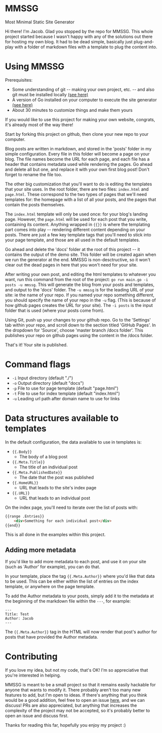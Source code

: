 # MMSSG
Most Minimal Static Site Generator

Hi there! I'm Jacob. Glad you stopped by the repo for MMSSG. This whole project started because I wasn't happy with any of the solutions out there for hosting my own blog. It had to be dead simple, basically just plug-and-play with a folder of markdown files with a template to plug the content into.

# Using MMSSG
Prerequisites:
* Some understanding of git -- making your own project, etc. -- and also git must be installed locally [(see here)](https://git-scm.com/book/en/v2/Getting-Started-Installing-Git)
* A version of Go installed on your computer to execute the site generator [(see here)](https://golang.org/doc/install)
* About 30 minutes to customize things and make them yours

If you would like to use this project for making your own website, congrats, it's already most of the way there! 

Start by forking this project on github, then clone your new repo to your computer.

Blog posts are written in markdown, and stored in the 'posts' folder in my simple configuration. Every file in this folder will become a page on your blog. The file names become the URL for each page, and each file has a header that contains metadata used while rendering the pages. Go ahead and delete all but one, and replace it with your own first blog post! Don't forget to rename the file too.

The other big customization that you'll want to do is editing the templates that your site uses. In the root folder, there are two files: `index.html` and `page.html`. These correspond to the two types of pages that we'll need templates for: the homepage with a list of all your posts, and the pages that contain the posts themselves.

The `index.html` template will only be used once: for your blog's landing page. However, the `page.html` will be used for each post that you write, containing its content. Anything wrapped in `{{}}` is where the templating part comes into play -- rendering different content depending on your posts. There are just a few key template tags that you'll need to stick into your page template, and those are all used in the default templates.

Go ahead and delete the 'docs' folder at the root of this project -- it contains the output of the demo site. This folder will be created again when we run the generator at the end. MMSSG is non-desctructive, so it won't clear out the dead pages in here that you won't need for your site.

After writing your own post, and editing the html templates to whatever you want, run this command from the root of the project: `go run main.go -i posts -u mmssg`. This will generate the blog from your posts and templates, and output to the 'docs' folder. The `-u mmssg` is for the leading URL of your site: ie the name of your repo. If you named your repo something different, you should specify the name of your repo in the `-u` flag. (This is because of how github pages creates the URL for your site). The `-i posts` is the input folder that is used (where your posts come from).

Using Git, push up your changes to your github repo. Go to the 'Settings' tab within your repo, and scroll down to the section titled 'GitHub Pages'. In the dropdown for 'Source', choose 'master branch /docs folder'. This publishes your repo on github pages using the content in the /docs folder.

That's it! Your site is published.

# Command flags
* `-i` Input directory (default "./")
* `-o` Output directory (default "docs")
* `-p` File to use for page template (default "page.html")
* `-t` File to use for index template (default "index.html")
* `-u` Leading url path after domain name to use for links

# Data structures available to templates
In the default configuration, the data available to use in templates is:
* `{{.Body}}`
    * The body of a blog post
* `{{.Meta.Title}}`
    * The title of an individual post
* `{{.Meta.PublishedDate}}`
    * The date that the post was published
* `{{.HomeURL}}`
    * URL that leads to the site's index page
* `{{.URL}}`
    * URL that leads to an individual post

On the index page, you'll need to iterate over the list of posts with:

```html
{{range .Entries}}
    <div>Something for each individual post</div>
{{end}}
```

This is all done in the examples within this project.

## Adding more metadata
If you'd like to add more metadata to each post, and use it on your site (such as 'Author' for example), you can do that.

In your template, place the tag `{{.Meta.Author}}` where you'd like that data to be used. This can be either within the list of entries on the index template, or anywhere on the page template.

To add the Author metadata to your posts, simply add it to the metadata at the beginning of the markdown file within the `---`, for example:

```
---
Title: Test
Author: Jacob
---
```

The `{{.Meta.Author}}` tag in the HTML will now render that post's author for posts that have provided the Author metadata.

# Contributing
If you love my idea, but not my code, that's OK! I'm so appreciative that you're interested in helping.

MMSSG is meant to be a small project so that it remains easily hackable for anyone that wants to modify it. There probably aren't too many new features to add, but I'm open to ideas. If there's anything that you think would be a good addition, feel free to open an issue [here](https://github.com/jacobkania/mmssg/issues), and we can discuss! PRs are also appreciated, but anything that increases the complexity of the project may not be accepted, so it's probably better to open an issue and discuss first.

Thanks for reading this far, hopefully you enjoy my project :)

